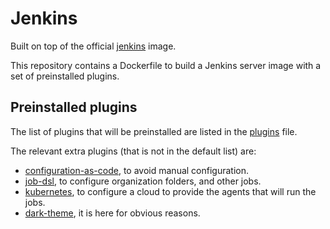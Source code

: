 # Jenkins

Built on top of the official [jenkins](https://github.com/jenkinsci/docker) image.

This repository contains a Dockerfile to build a Jenkins server image with a set of preinstalled plugins.

## Preinstalled plugins

The list of plugins that will be preinstalled are listed in the [plugins](./plugins.txt) file.

The relevant extra plugins (that is not in the default list) are:
- [configuration-as-code](https://github.com/jenkinsci/configuration-as-code-plugin/blob/master/README.md), to avoid manual configuration.
- [job-dsl](https://github.com/jenkinsci/job-dsl-plugin), to configure organization folders, and other jobs.
- [kubernetes](https://github.com/jenkinsci/kubernetes-plugin), to configure a cloud to provide the agents that will run the jobs.
- [dark-theme](https://github.com/jenkinsci/dark-theme-plugin), it is here for obvious reasons.
